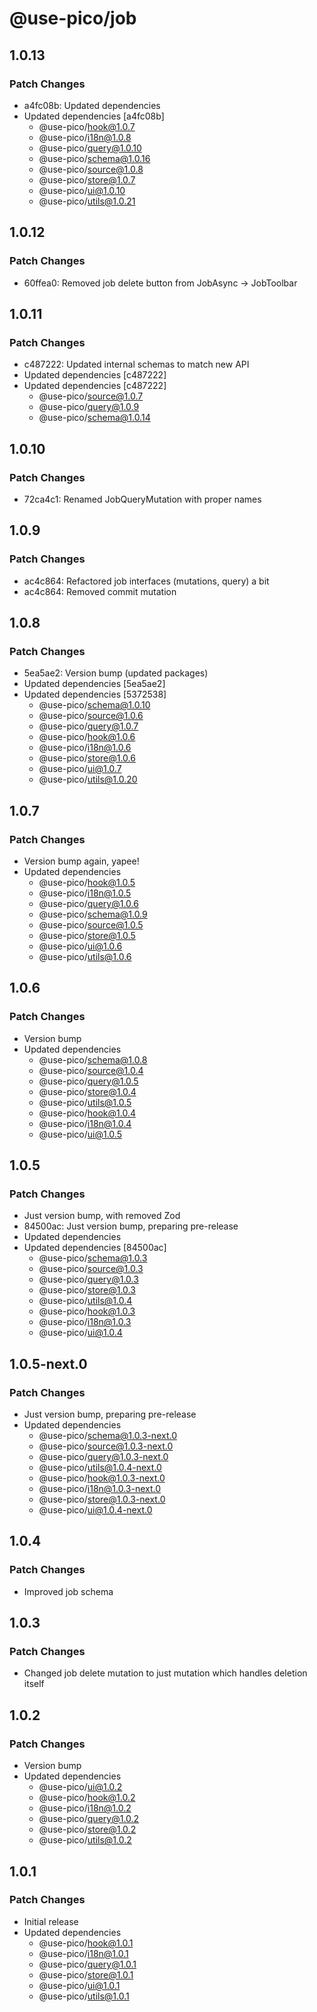 # @use-pico/job

## 1.0.13

### Patch Changes

- a4fc08b: Updated dependencies
- Updated dependencies [a4fc08b]
    - @use-pico/hook@1.0.7
    - @use-pico/i18n@1.0.8
    - @use-pico/query@1.0.10
    - @use-pico/schema@1.0.16
    - @use-pico/source@1.0.8
    - @use-pico/store@1.0.7
    - @use-pico/ui@1.0.10
    - @use-pico/utils@1.0.21

## 1.0.12

### Patch Changes

- 60ffea0: Removed job delete button from JobAsync -> JobToolbar

## 1.0.11

### Patch Changes

- c487222: Updated internal schemas to match new API
- Updated dependencies [c487222]
- Updated dependencies [c487222]
    - @use-pico/source@1.0.7
    - @use-pico/query@1.0.9
    - @use-pico/schema@1.0.14

## 1.0.10

### Patch Changes

- 72ca4c1: Renamed JobQueryMutation with proper names

## 1.0.9

### Patch Changes

- ac4c864: Refactored job interfaces (mutations, query) a bit
- ac4c864: Removed commit mutation

## 1.0.8

### Patch Changes

- 5ea5ae2: Version bump (updated packages)
- Updated dependencies [5ea5ae2]
- Updated dependencies [5372538]
    - @use-pico/schema@1.0.10
    - @use-pico/source@1.0.6
    - @use-pico/query@1.0.7
    - @use-pico/hook@1.0.6
    - @use-pico/i18n@1.0.6
    - @use-pico/store@1.0.6
    - @use-pico/ui@1.0.7
    - @use-pico/utils@1.0.20

## 1.0.7

### Patch Changes

- Version bump again, yapee!
- Updated dependencies
    - @use-pico/hook@1.0.5
    - @use-pico/i18n@1.0.5
    - @use-pico/query@1.0.6
    - @use-pico/schema@1.0.9
    - @use-pico/source@1.0.5
    - @use-pico/store@1.0.5
    - @use-pico/ui@1.0.6
    - @use-pico/utils@1.0.6

## 1.0.6

### Patch Changes

- Version bump
- Updated dependencies
    - @use-pico/schema@1.0.8
    - @use-pico/source@1.0.4
    - @use-pico/query@1.0.5
    - @use-pico/store@1.0.4
    - @use-pico/utils@1.0.5
    - @use-pico/hook@1.0.4
    - @use-pico/i18n@1.0.4
    - @use-pico/ui@1.0.5

## 1.0.5

### Patch Changes

- Just version bump, with removed Zod
- 84500ac: Just version bump, preparing pre-release
- Updated dependencies
- Updated dependencies [84500ac]
    - @use-pico/schema@1.0.3
    - @use-pico/source@1.0.3
    - @use-pico/query@1.0.3
    - @use-pico/store@1.0.3
    - @use-pico/utils@1.0.4
    - @use-pico/hook@1.0.3
    - @use-pico/i18n@1.0.3
    - @use-pico/ui@1.0.4

## 1.0.5-next.0

### Patch Changes

- Just version bump, preparing pre-release
- Updated dependencies
    - @use-pico/schema@1.0.3-next.0
    - @use-pico/source@1.0.3-next.0
    - @use-pico/query@1.0.3-next.0
    - @use-pico/utils@1.0.4-next.0
    - @use-pico/hook@1.0.3-next.0
    - @use-pico/i18n@1.0.3-next.0
    - @use-pico/store@1.0.3-next.0
    - @use-pico/ui@1.0.4-next.0

## 1.0.4

### Patch Changes

- Improved job schema

## 1.0.3

### Patch Changes

- Changed job delete mutation to just mutation which handles deletion itself

## 1.0.2

### Patch Changes

- Version bump
- Updated dependencies
    - @use-pico/ui@1.0.2
    - @use-pico/hook@1.0.2
    - @use-pico/i18n@1.0.2
    - @use-pico/query@1.0.2
    - @use-pico/store@1.0.2
    - @use-pico/utils@1.0.2

## 1.0.1

### Patch Changes

- Initial release
- Updated dependencies
    - @use-pico/hook@1.0.1
    - @use-pico/i18n@1.0.1
    - @use-pico/query@1.0.1
    - @use-pico/store@1.0.1
    - @use-pico/ui@1.0.1
    - @use-pico/utils@1.0.1
